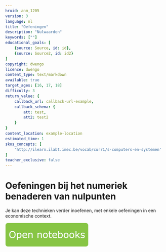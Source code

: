 ```yaml
---
hruid: anm_1205
version: 3
language: nl
title: "Oefeningen"
description: "Nulwaarden"
keywords: [""]
educational_goals: [
    {source: Source, id: id}, 
    {source: Source2, id: id2}
]
copyright: dwengo
licence: dwengo
content_type: text/markdown
available: true
target_ages: [16, 17, 18]
difficulty: 3
return_value: {
    callback_url: callback-url-example,
    callback_schema: {
        att: test,
        att2: test2
    }
}
content_location: example-location
estimated_time: 1
skos_concepts: [
    'http://ilearn.ilabt.imec.be/vocab/curr1/s-computers-en-systemen'
]
teacher_exclusive: false
---
```


# Oefeningen bij het numeriek benaderen van nulpunten 

Je kan deze technieken verder inoefenen, met enkele oefeningen in een economische context.

[![](embed/Knop.png "Knop")](https://kiks.ilabt.imec.be/hub/tmplogin?id=6525 "Nulwaarden numeriek bepalen economie")
